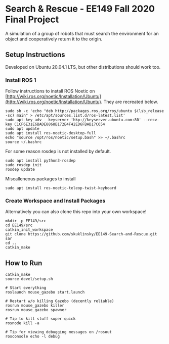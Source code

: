 # Search & Rescue - EE149 Fall 2020 Final Project

A simulation of a group of robots that must search the environment for an object and cooperatively return it to the origin.

## Setup Instructions

Developed on Ubuntu 20.04.1 LTS, but other distributions should work too.

### Install ROS 1

Follow instructions to install ROS Noetic on [http://wiki.ros.org/noetic/Installation/Ubuntu](http://wiki.ros.org/noetic/Installation/Ubuntu). They are recreated below.

	sudo sh -c 'echo "deb http://packages.ros.org/ros/ubuntu $(lsb_release -sc) main" > /etc/apt/sources.list.d/ros-latest.list'
	sudo apt-key adv --keyserver 'hkp://keyserver.ubuntu.com:80' --recv-key C1CF6E31E6BADE8868B172B4F42ED6FBAB17C654
	sudo apt update
	sudo apt install ros-noetic-desktop-full
	echo "source /opt/ros/noetic/setup.bash" >> ~/.bashrc
	source ~/.bashrc

For some reason rosdep is not installed by default.

	sudo apt install python3-rosdep
	sudo rosdep init
	rosdep update

Miscalleneous packages to install

	sudo apt install ros-noetic-teleop-twist-keyboard

### Create Workspace and Install Packages

Alternatively you can also clone this repo into your own workspace!

	mkdir -p EE149/src
	cd EE149/src
	catkin_init_workspace
	git clone https://github.com/skuklinsky/EE149-Search-and-Rescue.git sar
	cd ..
	catkin_make

## How to Run

	catkin_make
	source devel/setup.sh

	# Start everything
	roslaunch mouse_gazebo start.launch

	# Restart w/o killing Gazebo (decently reliable)
	rosrun mouse_gazebo killer
	rosrun mouse_gazebo spawner

	# Tip to kill stuff super quick
	rosnode kill -a

	# Tip for viewing debugging messages on /rosout
	rosconsole echo -l debug
